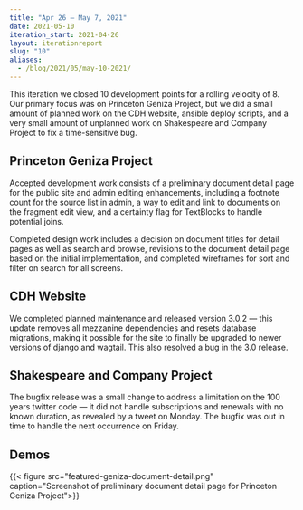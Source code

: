 ```yaml
---
title: "Apr 26 — May 7, 2021"
date: 2021-05-10
iteration_start: 2021-04-26
layout: iterationreport
slug: "10"
aliases:
  - /blog/2021/05/may-10-2021/
---
```


This iteration we closed 10 development points for a rolling velocity of 8. Our primary focus was on Princeton Geniza Project, but we did a small amount of planned work on the CDH website, ansible deploy scripts, and a very small amount of unplanned work on Shakespeare and Company Project to fix a time-sensitive bug.

## Princeton Geniza Project
Accepted development work consists of a preliminary document detail page for the public site and admin editing enhancements, including a footnote count for the source list in admin, a way to edit and link to documents on the fragment edit view, and a certainty flag for TextBlocks to handle potential joins.

Completed design work includes a decision on document titles for detail pages as well as search and browse, revisions to the document detail page based on the initial implementation, and completed wireframes for sort and filter on search for all screens.

## CDH Website

We completed planned maintenance and released version 3.0.2 — this update removes all mezzanine dependencies and resets database migrations, making it possible for the site to finally be upgraded to newer versions of django and wagtail. This also resolved a bug in the 3.0 release.

## Shakespeare and Company Project

The bugfix release was a small change to address a limitation on the 100 years twitter code  — it did not handle subscriptions and renewals with no known duration, as revealed by a tweet on Monday. The bugfix was out in time to handle the next occurrence on Friday.

## Demos
{{< figure src="featured-geniza-document-detail.png" caption="Screenshot of preliminary document detail page for Princeton Geniza Project">}}






